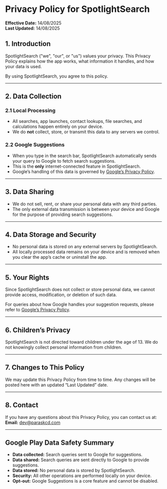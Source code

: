 # Privacy Policy for SpotlightSearch

**Effective Date:** 14/08/2025  
**Last Updated:** 14/08/2025

## 1. Introduction
SpotlightSearch ("we", "our", or "us") values your privacy. This Privacy Policy explains how the app works, what information it handles, and how your data is used.

By using SpotlightSearch, you agree to this policy.

---

## 2. Data Collection

### 2.1 Local Processing
- All searches, app launches, contact lookups, file searches, and calculations happen entirely on your device.
- We do **not** collect, store, or transmit this data to any servers we control.

### 2.2 Google Suggestions
- When you type in the search bar, SpotlightSearch automatically sends your query to Google to fetch search suggestions.
- This is the **only** internet-connected feature in SpotlightSearch.
- Google’s handling of this data is governed by [Google’s Privacy Policy](https://policies.google.com/privacy).

---

## 3. Data Sharing
- We do not sell, rent, or share your personal data with any third parties.
- The only external data transmission is between your device and Google for the purpose of providing search suggestions.

---

## 4. Data Storage and Security
- No personal data is stored on any external servers by SpotlightSearch.
- All locally processed data remains on your device and is removed when you clear the app’s cache or uninstall the app.

---

## 5. Your Rights
Since SpotlightSearch does not collect or store personal data, we cannot provide access, modification, or deletion of such data.

For queries about how Google handles your suggestion requests, please refer to [Google’s Privacy Policy](https://policies.google.com/privacy).

---

## 6. Children’s Privacy
SpotlightSearch is not directed toward children under the age of 13. We do not knowingly collect personal information from children.

---

## 7. Changes to This Policy
We may update this Privacy Policy from time to time. Any changes will be posted here with an updated “Last Updated” date.

---

## 8. Contact
If you have any questions about this Privacy Policy, you can contact us at:  
**Email:** dev@paraskcd.com

---

## Google Play Data Safety Summary
- **Data collected:** Search queries sent to Google for suggestions.
- **Data shared:** Search queries are sent directly to Google to provide suggestions.
- **Data stored:** No personal data is stored by SpotlightSearch.
- **Security:** All other operations are performed locally on your device.
- **Opt-out:** Google Suggestions is a core feature and cannot be disabled.
